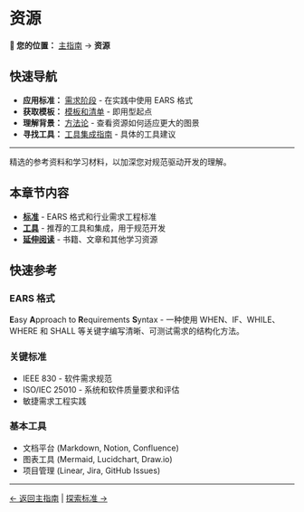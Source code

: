 # 资源

<!-- 导航元数据 -->
<!-- 章节：资源 | 级别：参考 | 先决条件：无 -->
<!-- 相关：process/requirements-phase.md, templates/README.md, methodology/README.md -->

**📍 您的位置：** [主指南](../../README.md) → **资源**

## 快速导航
- **应用标准：** [需求阶段](../process/requirements-phase.md) - 在实践中使用 EARS 格式
- **获取模板：** [模板和清单](../templates/README.md) - 即用型起点
- **理解背景：** [方法论](../methodology/README.md) - 查看资源如何适应更大的图景
- **寻找工具：** [工具集成指南](tool-integration-guide.md) - 具体的工具建议

---

精选的参考资料和学习材料，以加深您对规范驱动开发的理解。

## 本章节内容

- **[标准](standards.md)** - EARS 格式和行业需求工程标准
- **[工具](tools.md)** - 推荐的工具和集成，用于规范开发
- **[延伸阅读](further-reading.md)** - 书籍、文章和其他学习资源

## 快速参考

### EARS 格式
**E**asy **A**pproach to **R**equirements **S**yntax - 一种使用 WHEN、IF、WHILE、WHERE 和 SHALL 等关键字编写清晰、可测试需求的结构化方法。

### 关键标准
- IEEE 830 - 软件需求规范
- ISO/IEC 25010 - 系统和软件质量要求和评估
- 敏捷需求工程实践

### 基本工具
- 文档平台 (Markdown, Notion, Confluence)
- 图表工具 (Mermaid, Lucidchart, Draw.io)
- 项目管理 (Linear, Jira, GitHub Issues)

---

[← 返回主指南](../../README.md) | [探索标准 →](standards.md)